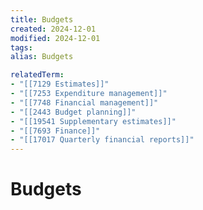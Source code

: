 ```yaml
---
title: Budgets
created: 2024-12-01
modified: 2024-12-01
tags: 
alias: Budgets

relatedTerm:
- "[[7129 Estimates]]"
- "[[7253 Expenditure management]]"
- "[[7748 Financial management]]"
- "[[2443 Budget planning]]"
- "[[19541 Supplementary estimates]]"
- "[[7693 Finance]]"
- "[[17017 Quarterly financial reports]]"
---
```

# Budgets
